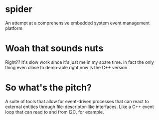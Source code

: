 # spider
An attempt at a comprehensive embedded system event management platform

# Woah that sounds nuts
Right?? It's slow work since it's just me in my spare time. In fact the only thing even close to demo-able right now is the C++ version.

# So what's the pitch?
A suite of tools that allow for event-driven processes that can react to external entities through file-descriptor-like interfaces. Like a C++ event loop that can read to and from I2C, for example.
